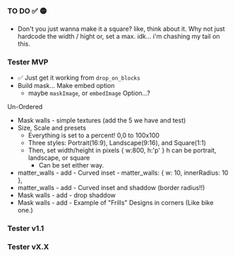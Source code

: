### TO DO ✅ 🟡
- Don't you just wanna make it a square? like, think about it. Why not just hardcode the width / hight or, set a max. idk... i'm chashing my tail on this. 

### Tester MVP
- ✅ Just get it working from `drop_on_blocks`
- Build mask... Make embed option
  - maybe `maskImage`, or `embedImage` Option...?

Un-Ordered
- Mask walls - simple textures (add the 5 we have and test)
- Size, Scale and presets
  - Everything is set to a percent! 0,0 to 100x100
  - Three styles: Portrait(16:9), Landscape(9:16), and Square(1:1)
  - Then, set width/height in pixels { w:800, h:'p' } h can be portrait, landscape, or square
    - Can be set either way. 
- matter_walls - add - Curved inset -   matter_walls: { w: 10, innerRadius: 10 },
- matter_walls - add - Curved inset and shaddow (border radius!!)
- Mask walls - add - drop shaddow
- Mask walls - add - Example of "Frills" Designs in corners (Like bike one.)

### Tester v1.1

### Tester vX.X
